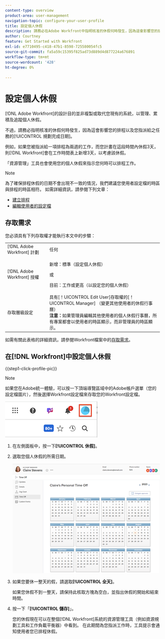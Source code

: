 ```yaml
---
content-type: overview
product-area: user-management
navigation-topic: configure-your-user-profile
title: 設定個人休假
description: 請務必在Adobe Workfront中指明核准的休假何時發生，因為這會影響您的排程，並影響您指派至之任務的規劃完成日期。
author: Courtney
feature: Get Started with Workfront
exl-id: e7710495-c418-47b1-8598-725580054fc5
source-git-commit: fa5a59c15395f825ad73d889d4d877224a676891
workflow-type: tm+mt
source-wordcount: '428'
ht-degree: 0%

---
```


# 設定個人休假

<!-- Audited: 12/2023 -->

[!DNL Adobe Workfront]的設計目的並非複製或取代您現有的系統，以管理、累積及追蹤個人休假。

不過，請務必指明核准的休假何時發生，因為這會影響您的排程以及您指派給之任務的[!UICONTROL 規劃完成日期]。

例如，如果您被指派給一項排程為兩週的工作，而您計畫在這段時間內休假3天，則[!DNL Workfront]會在工作時間表上新增3天，以考慮該休假。

「資源管理」工具也會使用您的個人休假來指示您何時可以排程工作。

>[!NOTE]
>
>為了確保排程休假的日期不會出現不一致的情況，我們建議您使用者設定檔的時區與排程的時區相符。 如需詳細資訊，請參閱下列文章：
>
>* [建立排程](../../../administration-and-setup/set-up-workfront/configure-timesheets-schedules/create-schedules.md)
>* [編輯使用者的設定檔](../../../administration-and-setup/add-users/create-and-manage-users/edit-a-users-profile.md)
>

## 存取需求

您必須具有下列存取權才能執行本文中的步驟：

<table style="table-layout:auto"> 
 <col> 
 </col> 
 <col> 
 </col> 
 <tbody> 
  <tr> 
   <td role="rowheader">[!DNL Adobe Workfront] 計劃</td> 
   <td>任何</td> 
  </tr> 
  <tr> 
   <td role="rowheader">[!DNL Adobe Workfront] 授權</td> 
   <td> <p>新增：標準（設定個人休假）</p>
        <p>或</p>
        <p>目前：工作或更高（以設定您的個人休假）</p> </td>
  </tr> 
  <tr> 
   <td role="rowheader">存取層級設定</td> 
   <td>具有[！UICONTROL Edit User]存取權的[！UICONTROL Manager] （變更其他使用者的休假行事曆）<br>
   <strong>注意：</strong>如果管理員編輯其他使用者的個人休假行事曆，所有專案都會以使用者的時區顯示，而非管理員的時區顯示。</td> 
  </tr> 
 </tbody> 
</table>

如需有關此表格的詳細資訊，請參閱Workfront檔案中的[存取需求](/help/quicksilver/administration-and-setup/add-users/access-levels-and-object-permissions/access-level-requirements-in-documentation.md)。

## 在[!DNL Workfront]中設定個人休假

{{step1-click-profile-pic}}

>[!NOTE]
>
>如果您在Adobe統一體驗，可以按一下頂端導覽區域中的Adobe帳戶選單（您的設定檔圖片），然後選擇Workfront設定檔來存取您的Workfront設定檔。
>
>![workfront設定檔](assets/aue-profile.png)


1. 在左側面板中，按一下&#x200B;**[!UICONTROL 休假]**。
1. 選取您個人休假的所需日期。

   ![個人休假行事曆](assets/personal-time-off-calendar.png)

1. 如果您要休一整天的假，請選取&#x200B;**[!UICONTROL 全天]**。

   如果您休假不到一整天，請保持此核取方塊為空白，並指出休假的開始和結束時間。

1. 按一下「**[!UICONTROL 儲存]**」。

   您的休假現在可以在整個[!DNL Workfront]系統的資源管理工具（例如資源規劃工具和工作負載平衡器）中看到。 在此期間為您指派工作時，工具提示會通知使用者您已排程休假。
